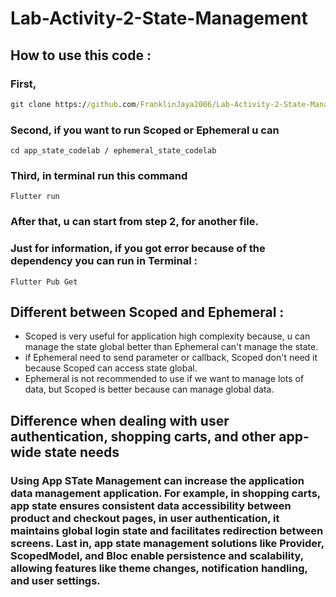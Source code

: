 # Lab-Activity-2-State-Management

## How to use this code : 
### First, 
``` cmd
git clone https://github.com/FranklinJaya2006/Lab-Activity-2-State-Management.git
```
### Second, if you want to run Scoped or Ephemeral u can
``` Terminal
cd app_state_codelab / ephemeral_state_codelab
```
### Third, in terminal run this command
``` Terminal
Flutter run
```
### After that, u can start from step 2, for another file.

### Just for information, if you got error because of the dependency you can run in Terminal : 
``` Terminal
Flutter Pub Get
```

## Different between Scoped and Ephemeral : 
- Scoped is very useful for application high complexity because, u can manage the state global better than Ephemeral can't manage the state.
- if Ephemeral need to send parameter or callback, Scoped don't need it because Scoped can access state global.
- Ephemeral is not recommended to use if we want to manage lots of data, but Scoped is better because can manage global data.

## Difference when dealing with user authentication, shopping carts, and other app-wide state needs 
### Using App STate Management can increase the application data management application. For example, in shopping carts, app state ensures consistent data accessibility between product and checkout pages, in user authentication, it maintains global login state and facilitates redirection between screens. Last in, app state management solutions like Provider, ScopedModel, and Bloc enable persistence and scalability, allowing features like theme changes, notification handling, and user settings.
